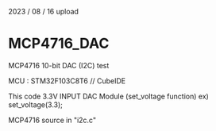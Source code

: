 2023 / 08 / 16 upload

# MCP4716_DAC
MCP4716 10-bit DAC (I2C) test 

MCU : STM32F103C8T6 // CubeIDE

This code 3.3V INPUT DAC Module (set_voltage function)
ex) set_voltage(3.3);

MCP4716 source in "i2c.c"

